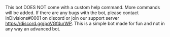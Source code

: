 This bot DOES NOT come with a custom help command. More commands will be added. If there are any bugs with the bot, please contact InDivisions#0001 on discord or join our support server https://discord.gg/pqVGf4urWP.
This is a simple bot made for fun and not in any way an advanced bot.
